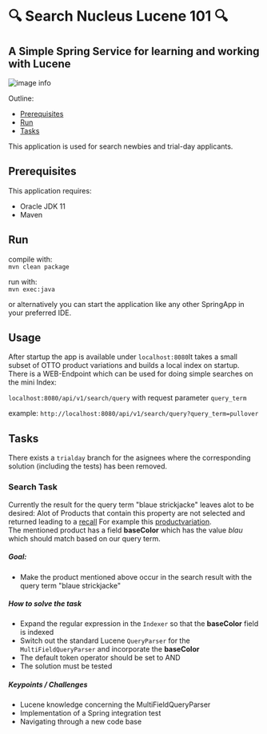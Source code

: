 # 🔍 Search Nucleus Lucene 101 🔍

## A Simple Spring Service  for learning and working with Lucene

![image info](lucene-you-got-some-searchin-to-do.jpeg)

Outline:
* [Prerequisites](#Prerequisites)
* [Run](#Run)
* [Tasks](#Tasks)

This application is used for search newbies and trial-day applicants. 

## Prerequisites

This application requires:
* Oracle JDK 11
* Maven

## Run

compile with:   
```mvn clean package```

run with:   
````mvn exec:java````

or alternatively you can start the application like any other SpringApp in your preferred IDE.

## Usage

After startup the app is available under ``localhost:8080``It takes a small subset of OTTO product variations and builds a local index on startup.
There is a WEB-Endpoint which can be used for doing simple searches on the mini Index:

````localhost:8080/api/v1/search/query````
with request parameter ````query_term````

example: ````http://localhost:8080/api/v1/search/query?query_term=pullover````

## Tasks
There exists a ```trialday``` branch for the asignees where the corresponding solution (including the tests) has been removed.
### Search Task
Currently the result for the query term "blaue strickjacke" leaves alot to be desired:
Alot of Products that contain this property are not selected and returned leading to a [recall](https://en.wikipedia.org/wiki/Precision_and_recall#Recall)
For example this [productvariation](https://www.otto.de/p/vila-strickjacke-viril-1-tlg-S082R048/#variationId=S082R048J552).        
The mentioned product has a field **baseColor** which has the value *blau* which should match based on our query term.      

##### Goal:
* Make the product mentioned above occur in the search result with the query term "blaue strickjacke"

##### How to solve the task
* Expand the regular expression in the `Indexer` so that the **baseColor** field is indexed
* Switch out the standard Lucene ```QueryParser``` for the ``MultiFieldQueryParser`` and incorporate the **baseColor**
* The default token operator should be set to AND
* The solution must be tested

##### Keypoints / Challenges
* Lucene knowledge concerning the MultiFieldQueryParser
* Implementation of a Spring integration test
* Navigating through a new code base